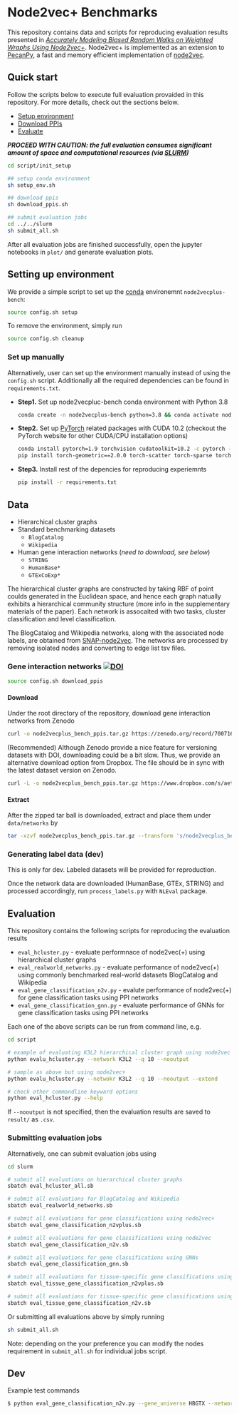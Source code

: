 # Node2vec+ Benchmarks

This repository contains data and scripts for reproducing evaluation results presented in 
[*Accurately Modeling Biased Random Walks on Weighted Wraphs Using Node2vec+*](https://arxiv.org/abs/2109.08031). 
Node2vec+ is implemented as an extension to [PecanPy](https://github.com/krishnanlab/PecanPy), 
a fast and memory efficient implementation of [node2vec](https://snap.stanford.edu/node2vec/). 

## Quick start

Follow the scripts below to execute full evaluation provaided in this repository. 
For more details, check out the sections below. 

* [Setup environment](#setting-up-environment)
* [Download PPIs](#downloading-ppis)
* [Evaluate](#evaluation)

***PROCEED WITH CAUTION: the full evaluation consumes significant amount of space and computational resources (via [SLURM](https://slurm.schedmd.com/overview.html))***

```bash
cd script/init_setup

## setup conda environment
sh setup_env.sh

## download ppis
sh download_ppis.sh

## submit evaluation jobs
cd ../../slurm
sh submit_all.sh
```

After all evaluation jobs are finished successfully, open the jupyter notebooks in `plot/` and generate evaluation plots. 

## Setting up environment

We provide a simple script to set up the [conda](https://conda.io/projects/conda/en/latest/index.html) environemnt `node2vecplus-bench`:

```bash
source config.sh setup
```

To remove the environment, simply run

```bash
source config.sh cleanup
```

### Set up manually

Alternatively, user can set up the environment manually instead of using the `config.sh` script.
Additionally all the required dependencies can be found in `requirements.txt`.

* **Step1.** Set up node2vecpluc-bench conda environment with Python 3.8

    ```bash
    conda create -n node2vecplus-bench python=3.8 && conda activate node2vecplus-bench
    ```

* **Step2.** Set up [PyTorch](https://pytorch.org) related packages with CUDA 10.2 (checkout the PyTorch website for other CUDA/CPU installation options)

    ```bash
    conda install pytorch=1.9 torchvision cudatoolkit=10.2 -c pytorch -y
    pip install torch-geometric==2.0.0 torch-scatter torch-sparse torch-cluster -f https://data.pyg.org/whl/torch-1.9.0+cu102.html
    ```

* **Step3.** Install rest of the depencies for reproducing experiemnts

    ```bash
    pip install -r requirements.txt
    ```

## Data

* Hierarchical cluster graphs
* Standard benchmarking datasets
    * `BlogCatalog`
    * `Wikipedia`
* Human gene interaction networks (*need to download, see below*)
    * `STRING`
    * `HumanBase*`
    * `GTExCoExp*`

The hierarchical cluster graphs are constructed by taking RBF of point coulds generated in the Euclidean space, 
and hence each graph natually exhibits a hierarchical community structure (more info in the supplementary materials of the paper). 
Each network is assocaited with two tasks, cluster classification and level classification.

The BlogCatalog and Wikipedia networks, along with the associated node labels, are obtained from [SNAP-node2vec](https://snap.stanford.edu/node2vec/). 
The networks are processed by removing isolated nodes and converting to edge list tsv files.

### Gene interaction networks [![DOI](https://zenodo.org/badge/DOI/10.5281/zenodo.7007164.svg)](https://doi.org/10.5281/zenodo.7007164)

```bash
source config.sh download_ppis
```

#### Download

Under the root directory of the repository, download gene interaction networks from Zenodo

```bash
curl -o node2vecplus_bench_ppis.tar.gz https://zenodo.org/record/7007164/files/node2vecplus_bench_ppis.tar.gz
```

(Recommended) Although Zenodo provide a nice feature for versioning datasets with DOI, downloading could be a bit slow.
Thus, we provide an alternative download option from Dropbox.
The file should be in sync with the latest dataset version on Zenodo.

```bash
curl -L -o node2vecplus_bench_ppis.tar.gz https://www.dropbox.com/s/aettebq5lbgu1cu/node2vecplus_bench_ppis-v1.0.0.tar.gz?dl=1
```

#### Extract

After the zipped tar ball is downloaded, extract and place them under `data/networks` by

```bash
tar -xzvf node2vecplus_bench_ppis.tar.gz --transform 's/node2vecplus_bench_ppis/ppi/' --directory data/networks
```

### Generating label data (dev)

This is only for dev. Labeled datasets will be provided for reproduction.

Once the network data are downloaded (HumanBase, GTEx, STRING) and processed accordingly, run ``process_labels.py`` with ``NLEval`` package.

## Evaluation

This repository contains the following scripts for reproducing the evaluation results

* `eval_hcluster.py` - evaluate performnace of node2vec(+) using hierarchical cluster graphs
* `eval_realworld_networks.py` - evaluate performance of node2vec(+) using commonly benchmarked real-world datasets BlogCatalog and Wikipedia
* `eval_gene_classification_n2v.py` - evalute performance of node2vec(+) for gene classification tasks using PPI networks
* `eval_gene_classification_gnn.py` - evaluate performance of GNNs for gene classification tasks using PPI networks

Each one of the above scripts can be run from command line, e.g.

```bash
cd script

# example of evaluating K3L2 hierarchical cluster graph using node2vec with q=10
python evalu_hcluster.py --network K3L2 --q 10 --nooutput

# sample as above but using node2vec+
python evalu_hcluster.py --netwokr K3L2 --q 10 --nooutput --extend

# check other commandline keyward options 
python eval_hcluster.py --help
```

If `--nooutput` is not specified, then the evaluation results are saved to `result/` as `.csv`.

### Submitting evaluation jobs

Alternatively, one can submit evaluation jobs using

```bash
cd slurm

# submit all evaluations on hierarchical cluster graphs
sbatch eval_hcluster_all.sb

# submit all evaluations for BlogCatalog and Wikipedia
sbatch eval_realworld_networks.sb

# submit all evaluations for gene classifications using node2vec+
sbatch eval_gene_classification_n2vplus.sb

# submit all evaluations for gene classifications using node2vec
sbatch eval_gene_classification_n2v.sb

# submit all evaluations for gene classifications using GNNs
sbatch eval_gene_classification_gnn.sb

# submit all evaluations for tissue-specific gene classifications using node2vec+
sbatch eval_tissue_gene_classification_n2vplus.sb

# submit all evaluations for tissue-specific gene classifications using node2vec
sbatch eval_tissue_gene_classification_n2v.sb
```

Or submitting all evaluations above by simply running

```bash
sh submit_all.sh
```

Note: depending on the your preference you can modify the nodes requirement in `submit_all.sh` for individual jobs script.

## Dev

Example test commands

```bash
$ python eval_gene_classification_n2v.py --gene_universe HBGTX --network HumanBaseTop-global --p 1 --q 1 --nooutput --test
```
